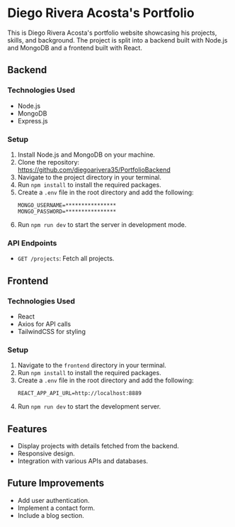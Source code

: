 # Diego Rivera Acosta's Portfolio

This is Diego Rivera Acosta's portfolio website showcasing his projects, skills, and background. The project is split into a backend built with Node.js and MongoDB and a frontend built with React.

## Backend

### Technologies Used
- Node.js
- MongoDB
- Express.js

### Setup
1. Install Node.js and MongoDB on your machine.
2. Clone the repository: https://github.com/diegoarivera35/PortfolioBackend
3. Navigate to the project directory in your terminal.
4. Run `npm install` to install the required packages.
5. Create a `.env` file in the root directory and add the following:
   ```
   MONGO_USERNAME=****************
   MONGO_PASSWORD=****************
   ```
6. Run `npm run dev` to start the server in development mode.

### API Endpoints
- `GET /projects`: Fetch all projects.

## Frontend

### Technologies Used
- React
- Axios for API calls
- TailwindCSS for styling

### Setup
1. Navigate to the `frontend` directory in your terminal.
2. Run `npm install` to install the required packages.
3. Create a `.env` file in the root directory and add the following:
   ```
   REACT_APP_API_URL=http://localhost:8889
   ```
4. Run `npm run dev` to start the development server.

## Features

- Display projects with details fetched from the backend.
- Responsive design.
- Integration with various APIs and databases.

## Future Improvements

- Add user authentication.
- Implement a contact form.
- Include a blog section.
